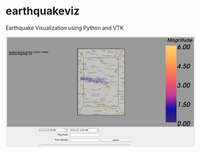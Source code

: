 earthquakeviz
=============

Earthquake Visualization using Python and VTK

![Screen Shot](screenShot.png)
